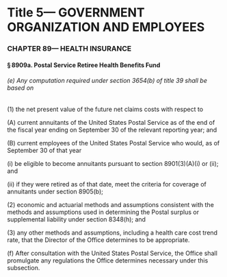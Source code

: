 
# Title 5— GOVERNMENT ORGANIZATION AND EMPLOYEES
### CHAPTER 89— HEALTH INSURANCE
#### § 8909a. Postal Service Retiree Health Benefits Fund
###### (e) Any computation required under section 3654(b) of title 39 shall be based on

(1) the net present value of the future net claims costs with respect to

(A) current annuitants of the United States Postal Service as of the end of the fiscal year ending on September 30 of the relevant reporting year; and

(B) current employees of the United States Postal Service who would, as of September 30 of that year

(i) be eligible to become annuitants pursuant to section 8901(3)(A)(i) or (ii); and

(ii) if they were retired as of that date, meet the criteria for coverage of annuitants under section 8905(b);

(2) economic and actuarial methods and assumptions consistent with the methods and assumptions used in determining the Postal surplus or supplemental liability under section 8348(h); and

(3) any other methods and assumptions, including a health care cost trend rate, that the Director of the Office determines to be appropriate.

(f) After consultation with the United States Postal Service, the Office shall promulgate any regulations the Office determines necessary under this subsection.
